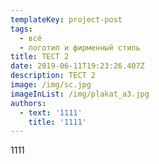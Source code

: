 ```yaml
---
templateKey: project-post
tags:
  - всё
  - логотип и фирменный стиль
title: ТЕСТ 2
date: 2019-06-11T19:23:26.407Z
description: ТЕСТ 2
image: /img/sc.jpg
imageInList: /img/plakat_a3.jpg
authors:
  - text: '1111'
    title: '1111'
---
```

1111
